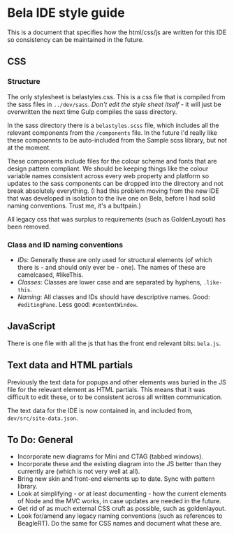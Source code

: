 # Bela IDE style guide

This is a document that specifies how the html/css/js are written for this IDE so consistency can be maintained in the future.

## CSS 

### Structure

The only stylesheet is belastyles.css. This is a css file that is compiled from the sass files in `../dev/sass`. *Don't edit the style sheet itself* - it will just be overwritten the next time Gulp compiles the sass directory. 

In the sass directory there is a `belastyles.scss` file, which includes all the relevant components from the `/components` file. In the future I'd really like these compoennts to be auto-included from the Sample scss library, but not at the moment.

These components include files for the colour scheme and fonts that are design pattern compliant. We should be keeping things like the colour variable names consistent across every web property and platform so updates to the sass components can be dropped into the directory and not break absolutely everything. (I had this problem moving from the new IDE that was developed in isolation to the live one on Bela, before I had solid naming conventions. Trust me, it's a buttpain.)

All legacy css that was surplus to requirements (such as GoldenLayout) has been removed.

### Class and ID naming conventions

- *IDs*: Generally these are only used for structural elements (of which there is - and should only ever be - one). The names of these are camelcased, #likeThis.
- *Classes*: Classes are lower case and are separated by hyphens, `.like-this`.
- *Naming*: All classes and IDs should have descriptive names. Good: `#editingPane`. Less good: `#contentWindow`.

## JavaScript

There is one file with all the js that has the front end relevant bits: `bela.js`. 

## Text data and HTML partials

Previously the text data for popups and other elements was buried in the JS file for the relevant element as HTML partials. This means that it was difficult to edit these, or to be consistent across all written communication.

The text data for the IDE is now contained in, and included from, `dev/src/site-data.json`. 

## To Do: General 
- Incorporate new diagrams for Mini and CTAG (tabbed windows).
- Incorporate these and the existing diagram into the JS better than they currently are (which is not very well at all).
- Bring new skin and front-end elements up to date. Sync with pattern library.
- Look at simplifying - or at least documenting - how the current elements of Node and the MVC works, in case updates are needed in the future.
- Get rid of as much external CSS cruft as possible, such as goldenlayout.
- Look for/amend any legacy naming conventions (such as references to BeagleRT). Do the same for CSS names and document what these are.